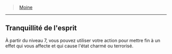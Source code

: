 ﻿---
!ClassFeatureItem
Name: Tranquillité de l'esprit
Id: monk_hd.md#tranquillité-de-lesprit
ParentLink: monk_hd.md#moine
ParentName: Moine
NameLevel: 2
Attributes: {}
AttributesDictionary: >+
  {}

---
> [Moine](hd_monk.md)

---

## Tranquillité de l'esprit

À partir du niveau 7, vous pouvez utiliser votre action pour mettre fin à un effet qui vous affecte et qui cause l'état charmé ou terrorisé.

